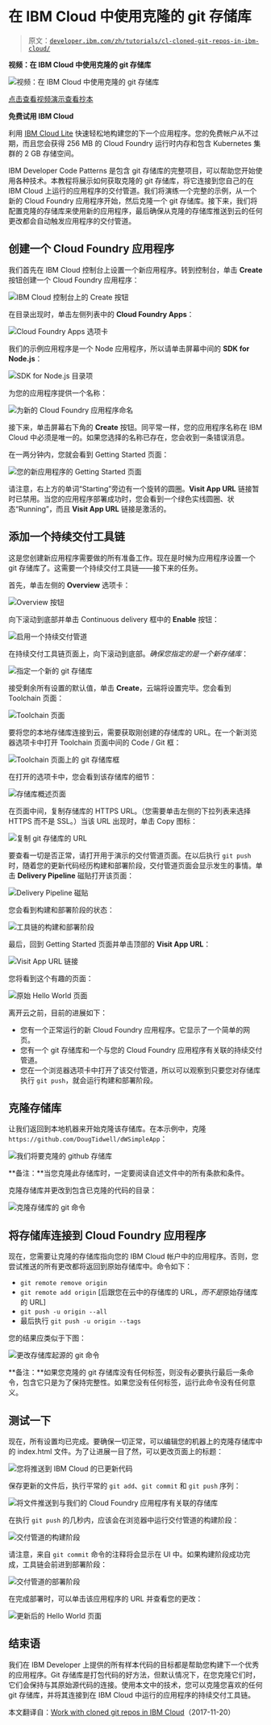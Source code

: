 # 在 IBM Cloud 中使用克隆的 git 存储库

> 原文：[`developer.ibm.com/zh/tutorials/cl-cloned-git-repos-in-ibm-cloud/`](https://developer.ibm.com/zh/tutorials/cl-cloned-git-repos-in-ibm-cloud/)

**视频：在 IBM Cloud 中使用克隆的 git 存储库**

![视频：在 IBM Cloud 中使用克隆的 git 存储库](img/7779728ae448cfeb1e0719badddde87a.png)

[点击查看视频演示](http://v.youku.com/v_show/id_XMzI5MDAzOTc0OA==.html)[查看抄本](http://www.ibm.com/developerworks/cn/cloud/library/cl-cloned-git-repos-in-ibm-cloud/Mailbag-Working-with-git-clones.txt)

**免费试用 IBM Cloud**

利用 [IBM Cloud Lite](https://cloud.ibm.com/registration?cm_sp=ibmdev-_-developer-tutorials-_-cloudreg) 快速轻松地构建您的下一个应用程序。您的免费帐户从不过期，而且您会获得 256 MB 的 Cloud Foundry 运行时内存和包含 Kubernetes 集群的 2 GB 存储空间。

IBM Developer Code Patterns 是包含 git 存储库的完整项目，可以帮助您开始使用各种技术。本教程将展示如何获取克隆的 git 存储库，将它连接到您自己的在 IBM Cloud 上运行的应用程序的交付管道。我们将演练一个完整的示例，从一个新的 Cloud Foundry 应用程序开始，然后克隆一个 git 存储库。接下来，我们将配置克隆的存储库来使用新的应用程序，最后确保从克隆的存储库推送到云的任何更改都会自动触发应用程序的交付管道。

## 创建一个 Cloud Foundry 应用程序

我们首先在 IBM Cloud 控制台上设置一个新应用程序。转到控制台，单击 **Create** 按钮创建一个 Cloud Foundry 应用程序：

![IBM Cloud 控制台上的 Create 按钮](img/1c104e74794c94f139fd6be1f6e9bb62.png)

在目录出现时，单击左侧列表中的 **Cloud Foundry Apps**：

![Cloud Foundry Apps 选项卡](img/6037cdd7003d8ee7f9d87fa22795d459.png)

我们的示例应用程序是一个 Node 应用程序，所以请单击屏幕中间的 **SDK for Node.js**：

![SDK for Node.js 目录项](img/99e7e139fcfbf83e8b4368d6a8a523a4.png)

为您的应用程序提供一个名称：

![为新的 Cloud Foundry 应用程序命名](img/ffc2b6a0c9d4f88620e788263bb3118f.png)

接下来，单击屏幕右下角的 **Create** 按钮。同平常一样，您的应用程序名称在 IBM Cloud 中必须是唯一的。如果您选择的名称已存在，您会收到一条错误消息。

在一两分钟内，您就会看到 Getting Started 页面：

![您的新应用程序的 Getting Started 页面](img/a01be37ab6f4237632d7664752513153.png)

请注意，右上方的单词“Starting”旁边有一个旋转的圆圈。**Visit App URL** 链接暂时已禁用。当您的应用程序部署成功时，您会看到一个绿色实线圆圈、状态“Running”，而且 **Visit App URL** 链接是激活的。

## 添加一个持续交付工具链

这是您创建新应用程序需要做的所有准备工作。现在是时候为应用程序设置一个 git 存储库了。这需要一个持续交付工具链——接下来的任务。

首先，单击左侧的 **Overview** 选项卡：

![Overview 按钮](img/e27096a55c320ac9d873a130c02f0ae1.png)

向下滚动到底部并单击 Continuous delivery 框中的 **Enable** 按钮：

![启用一个持续交付管道](img/cc4397b6e73fcde28ea029f8fab81706.png)

在持续交付工具链页面上，向下滚动到底部。*确保您指定的是一个新存储库*：

![指定一个新的 git 存储库](img/d2edb2f210531b69b881da189f78010a.png)

接受剩余所有设置的默认值，单击 **Create**，云端将设置完毕。您会看到 Toolchain 页面：

![Toolchain 页面](img/9170e375458b8ec5e329933e1b23a2c0.png)

要将您的本地存储库连接到云，需要获取刚创建的存储库的 URL。在一个新浏览器选项卡中打开 Toolchain 页面中间的 Code / Git 框：

![Toolchain 页面上的 git 存储库框](img/d8953120e838323229ce373bab6b6125.png)

在打开的选项卡中，您会看到该存储库的细节：

![存储库概述页面](img/96bb048d08160fadfe820c577fb20b33.png)

在页面中间，复制存储库的 HTTPS URL。（您需要单击左侧的下拉列表来选择 HTTPS 而不是 SSL。）当该 URL 出现时，单击 Copy 图标：

![复制 git 存储库的 URL](img/23f9e2691ed7aab552012d4f0a6c4f18.png)

要查看一切是否正常，请打开用于演示的交付管道页面。在以后执行 `git push` 时，随着您的更新代码经历构建和部署阶段，交付管道页面会显示发生的事情。单击 **Delivery Pipeline** 磁贴打开该页面：

![Delivery Pipeline 磁贴](img/29f346e55cbba2fba4d6b258ead9c980.png)

您会看到构建和部署阶段的状态：

![工具链的构建和部署阶段](img/09b819faa0aceea77c5dd4a5cadca4dd.png)

最后，回到 Getting Started 页面并单击顶部的 **Visit App URL**：

![Visit App URL 链接](img/1542146d4fd887165be57ecc89200a99.png)

您将看到这个有趣的页面：

![原始 Hello World 页面](img/b1aab7e289470e228f6b466b4d683f7f.png)

离开云之前，目前的进展如下：

*   您有一个正常运行的新 Cloud Foundry 应用程序。它显示了一个简单的网页。
*   您有一个 git 存储库和一个与您的 Cloud Foundry 应用程序有关联的持续交付管道。
*   您在一个浏览器选项卡中打开了该交付管道，所以可以观察到只要您对存储库执行 `git push`，就会运行构建和部署阶段。

## 克隆存储库

让我们返回到本地机器来开始克隆该存储库。在本示例中，克隆 `https://github.com/DougTidwell/dWSimpleApp`：

![我们将要克隆的 github 存储库](img/a836ff53bb4d3d5bd93fd9e965e879b6.png)

**备注：**当您克隆此存储库时，一定要阅读自述文件中的所有条款和条件。

克隆存储库并更改到包含已克隆的代码的目录：

![克隆存储库的 git 命令](img/5d60dc48ac084249be290692bac7a730.png)

## 将存储库连接到 Cloud Foundry 应用程序

现在，您需要让克隆的存储库指向您的 IBM Cloud 帐户中的应用程序。否则，您尝试推送的所有更改都将返回到原始存储库中。命令如下：

*   `git remote remove origin`
*   `git remote add origin` [后跟您在云中的存储库的 URL，*而不是*原始存储库的 URL]
*   `git push -u origin --all`
*   最后执行 `git push -u origin --tags`

您的结果应类似于下图：

![更改存储库起源的 git 命令](img/fb3fcb78e5db98e6f462ef11ae485485.png)

**备注：**如果您克隆的 git 存储库没有任何标签，则没有必要执行最后一条命令，包含它只是为了保持完整性。如果您没有任何标签，运行此命令没有任何意义。

## 测试一下

现在，所有设置均已完成。要确保一切正常，可以编辑您的机器上的克隆存储库中的 index.html 文件。为了让进展一目了然，可以更改页面上的标题：

![您将推送到 IBM Cloud 的已更新代码](img/894b8a44f2b46cb35fe53d019a433e05.png)

保存更新的文件后，执行平常的 `git add`、`git commit` 和 `git push` 序列：

![将文件推送到与我们的 Cloud Foundry 应用程序有关联的存储库](img/9c08630b7b2140bd9a42eda3670e1b5f.png)

在执行 `git push` 的几秒内，应该会在浏览器中运行交付管道的构建阶段：

![交付管道的构建阶段](img/9a07a50579de9c4ee419f5ecd75107d2.png)

请注意，来自 `git commit` 命令的注释将会显示在 UI 中。如果构建阶段成功完成，工具链会前进到部署阶段：

![交付管道的部署阶段](img/d30577ce71bfb0953f26de2f4d58a343.png)

在完成部署时，可以单击该应用程序的 URL 并查看您的更改：

![更新后的 Hello World 页面](img/a7791972e4f0e1fdef85215822810b2f.png)

## 结束语

我们在 IBM Developer 上提供的所有样本代码的目标都是帮助您构建下一个优秀的应用程序。Git 存储库是打包代码的好方法，但默认情况下，在您克隆它们时，它们会保持与其原始源代码的连接。使用本文中的技术，您可以克隆您喜欢的任何 git 存储库，并将其连接到在 IBM Cloud 中运行的应用程序的持续交付工具链。

本文翻译自：[Work with cloned git repos in IBM Cloud](https://developer.ibm.com/tutorials/cl-cloned-git-repos-in-ibm-cloud/)（2017-11-20）